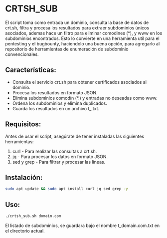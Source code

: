 # CRTSH_SUB
El script toma como entrada un dominio, consulta la base de datos de crt.sh, filtra y procesa los resultados para extraer subdominios únicos asociados, 
ademas hace un filtro para eliminar comodines (*), y www en los subdominios encontrados. 
Esto lo convierte en una herramienta util para el pentesting y el bugbounty, haciendolo una buena opción, para agregarlo al repositorio de herramientas de enumeración de subdominio convencionales.

## Características:
- Consulta el servicio crt.sh para obtener certificados asociados al dominio.
- Procesa los resultados en formato JSON.
- Elimina subdominios comodín (*.) y entradas no deseadas como www.
- Ordena los subdominios y elimina duplicados.
- Guarda los resultados en un archivo t_<DOMINIO>.txt.

## Requisitos:
Antes de usar el script, asegúrate de tener instaladas las siguientes herramientas:

1. curl - Para realizar las consultas a crt.sh.
2. jq - Para procesar los datos en formato JSON.
3. sed y grep - Para filtrar y procesar las líneas.

## Instalación:
```bash
sudo apt update && sudo apt install curl jq sed grep -y
```

## Uso:
```bash
./crtsh_sub.sh domain.com
```

El listado de subdominios, se guardara bajo el nombre t_domain.com.txt en el directorio actual.
